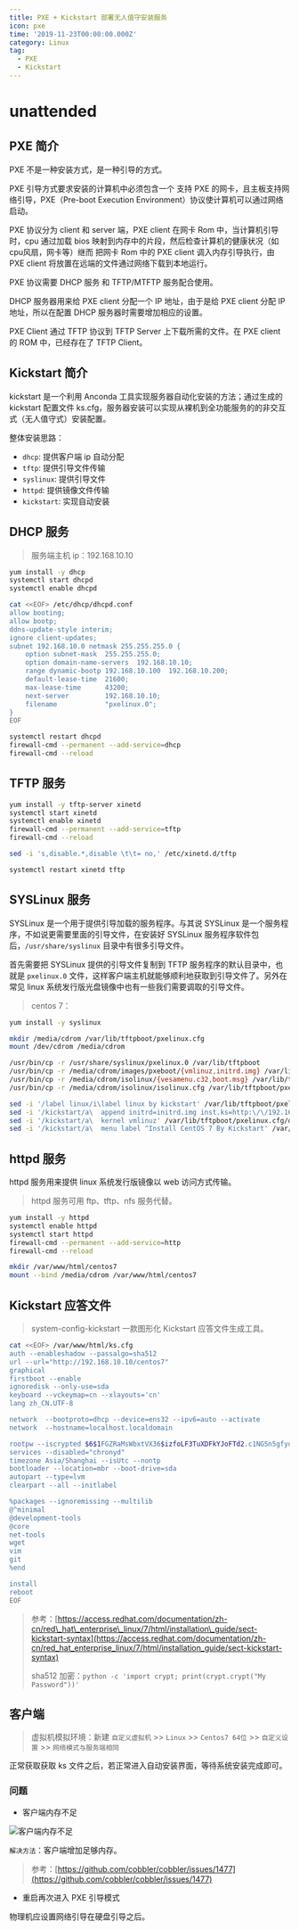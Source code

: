 ```yaml
---
title: PXE + Kickstart 部署无人值守安装服务
icon: pxe
time: '2019-11-23T00:00:00.000Z'
category: Linux
tag:
  - PXE
  - Kickstart
---
```


# unattended

## PXE 简介

PXE 不是一种安装方式，是一种引导的方式。

PXE 引导方式要求安装的计算机中必须包含一个 支持 PXE 的网卡，且主板支持网络引导，PXE（Pre-boot Execution Environment）协议使计算机可以通过网络启动。

PXE 协议分为 client 和 server 端，PXE client 在网卡 Rom 中，当计算机引导时，cpu 通过加载 bios 映射到内存中的片段，然后检查计算机的健康状况（如cpu风扇，网卡等）继而 把网卡 Rom 中的 PXE client 调入内存引导执行，由 PXE client 将放置在远端的文件通过网络下载到本地运行。

PXE 协议需要 DHCP 服务 和 TFTP/MTFTP 服务配合使用。

DHCP 服务器用来给 PXE client 分配一个 IP 地址，由于是给 PXE client 分配 IP 地址，所以在配置 DHCP 服务器时需要增加相应的设置。

PXE Client 通过 TFTP 协议到 TFTP Server 上下载所需的文件。在 PXE client 的 ROM 中，已经存在了 TFTP Client。

## Kickstart 简介

kickstart 是一个利用 Anconda 工具实现服务器自动化安装的方法；通过生成的 kickstart 配置文件 ks.cfg，服务器安装可以实现从裸机到全功能服务的的非交互式（无人值守式）安装配置。

整体安装思路：

* `dhcp`: 提供客户端 ip 自动分配
* `tftp`: 提供引导文件传输
* `syslinux`: 提供引导文件
* `httpd`: 提供镜像文件传输
* `kickstart`: 实现自动安装

## DHCP 服务

> 服务端主机 ip：192.168.10.10

```bash
yum install -y dhcp
systemctl start dhcpd
systemctl enable dhcpd

cat <<EOF> /etc/dhcp/dhcpd.conf
allow booting;
allow bootp;
ddns-update-style interim;
ignore client-updates;
subnet 192.168.10.0 netmask 255.255.255.0 {
    option subnet-mask  255.255.255.0;
    option domain-name-servers  192.168.10.10;
    range dynamic-bootp 192.168.10.100  192.168.10.200;
    default-lease-time  21600;
    max-lease-time      43200;
    next-server         192.168.10.10;
    filename            "pxelinux.0";
}
EOF

systemctl restart dhcpd
firewall-cmd --permanent --add-service=dhcp
firewall-cmd --reload
```

## TFTP 服务

```bash
yum install -y tftp-server xinetd
systemctl start xinetd
systemctl enable xinetd
firewall-cmd --permanent --add-service=tftp
firewall-cmd --reload

sed -i 's,disable.*,disable \t\t= no,' /etc/xinetd.d/tftp

systemctl restart xinetd tftp
```

## SYSLinux 服务

SYSLinux 是一个用于提供引导加载的服务程序。与其说 SYSLinux 是一个服务程序，不如说更需要里面的引导文件，在安装好 SYSLinux 服务程序软件包后，`/usr/share/syslinux` 目录中有很多引导文件。

首先需要把 SYSLinux 提供的引导文件复制到 TFTP 服务程序的默认目录中，也就是 `pxelinux.0` 文件，这样客户端主机就能够顺利地获取到引导文件了。另外在常见 linux 系统发行版光盘镜像中也有一些我们需要调取的引导文件。

> centos 7：

```bash
yum install -y syslinux

mkdir /media/cdrom /var/lib/tftpboot/pxelinux.cfg
mount /dev/cdrom /media/cdrom

/usr/bin/cp -r /usr/share/syslinux/pxelinux.0 /var/lib/tftpboot
/usr/bin/cp -r /media/cdrom/images/pxeboot/{vmlinuz,initrd.img} /var/lib/tftpboot
/usr/bin/cp -r /media/cdrom/isolinux/{vesamenu.c32,boot.msg} /var/lib/tftpboot
/usr/bin/cp -r /media/cdrom/isolinux/isolinux.cfg /var/lib/tftpboot/pxelinux.cfg/default

sed -i '/label linux/i\label linux by kickstart' /var/lib/tftpboot/pxelinux.cfg/default
sed -i '/kickstart/a\  append initrd=initrd.img inst.ks=http:\/\/192.168.10.10\/ks.cfg' /var/lib/tftpboot/pxelinux.cfg/default
sed -i '/kickstart/a\  kernel vmlinuz' /var/lib/tftpboot/pxelinux.cfg/default
sed -i '/kickstart/a\  menu label ^Install CentOS 7 By Kickstart' /var/lib/tftpboot/pxelinux.cfg/default
```

## httpd 服务

httpd 服务用来提供 linux 系统发行版镜像以 web 访问方式传输。

> httpd 服务可用 ftp、tftp、nfs 服务代替。

```bash
yum install -y httpd
systemctl enable httpd
systemctl start httpd
firewall-cmd --permanent --add-service=http
firewall-cmd --reload

mkdir /var/www/html/centos7
mount --bind /media/cdrom /var/www/html/centos7
```

## Kickstart 应答文件

> system-config-kickstart 一款图形化 Kickstart 应答文件生成工具。

```bash
cat <<EOF> /var/www/html/ks.cfg
auth --enableshadow --passalgo=sha512
url --url="http://192.168.10.10/centos7"
graphical
firstboot --enable
ignoredisk --only-use=sda
keyboard --vckeymap=cn --xlayouts='cn'
lang zh_CN.UTF-8

network  --bootproto=dhcp --device=ens32 --ipv6=auto --activate
network  --hostname=localhost.localdomain

rootpw --iscrypted $6$1FGZRaMsWbxtVX36$izfoLF3TuXDFkYJoFTd2.c1NGSn5gfydIr.PthlqRkuhbdIgODB4esi3QatJTxpFm8ChMgJ3qn029UT25Q1t0.
services --disabled="chronyd"
timezone Asia/Shanghai --isUtc --nontp
bootloader --location=mbr --boot-drive=sda
autopart --type=lvm
clearpart --all --initlabel

%packages --ignoremissing --multilib
@^minimal
@development-tools
@core
net-tools
wget
vim
git
%end

install
reboot
EOF
```

> 参考：[https://access.redhat.com/documentation/zh-cn/red\_hat\_enterprise\_linux/7/html/installation\_guide/sect-kickstart-syntax](https://access.redhat.com/documentation/zh-cn/red_hat_enterprise_linux/7/html/installation_guide/sect-kickstart-syntax)
>
> sha512 加密：`python -c 'import crypt; print(crypt.crypt("My Password"))'`

## 客户端

> 虚拟机模拟环境：新建 `自定义虚拟机` &gt;&gt; `Linux` &gt;&gt; `Centos7 64位` &gt;&gt; `自定义设置` &gt;&gt; `网络模式与服务端相同`

正常获取获取 ks 文件之后，若正常进入自动安装界面，等待系统安装完成即可。

### 问题

* 客户端内存不足

![&#x5BA2;&#x6237;&#x7AEF;&#x5185;&#x5B58;&#x4E0D;&#x8DB3;](../../.gitbook/assets/unattended-ram.png)

`解决方法`：客户端增加足够内存。

> 参考：[https://github.com/cobbler/cobbler/issues/1477](https://github.com/cobbler/cobbler/issues/1477)

* 重启再次进入 PXE 引导模式

物理机应设置网络引导在硬盘引导之后。

